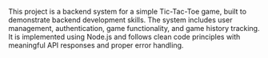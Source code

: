 This project is a backend system for a simple Tic-Tac-Toe game, built to demonstrate backend development skills. The system includes user management, authentication, game functionality, and game history tracking. It is implemented using Node.js and follows clean code principles with meaningful API responses and proper error handling.
